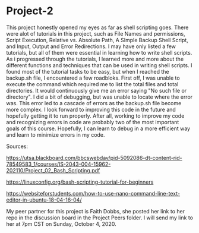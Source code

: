 # Project-2
This project honestly opened my eyes as far as shell scripting goes. 
There were alot of tutorials in this project, such as File Names and permissions,
Script Execution, Relative vs. Absolute Path, A SImple Backup Shell Script, and Input, Output
and Error Redirections. 
I may have only listed a few tutorials, but all of them were essential in learning how to write shell
scripts. As i progressed through the tutorials, I learned more and more about the different functions
and techniques that can be used in writing shell scripts. I found most of the tutorial tasks to be easy,
but when I reached the backup.sh file, I encountered a few roadbloks. 
First off, I was unable to execute the command which required me to list the total files and 
total directories. It would continuously give me an error saying "No such file or directory".
I did a bit of debugging, but was unable to locate where the error was. This error led to a 
cascade of errors as the backup.sh file become more complex. I look forward to improving this code in 
the future and hopefully getting it to run properly. After all, working to improve my code and 
recognizing errors in code are probably two of the most important goals of this course. Hopefully,
I can learn to debug in a more efficient way and learn to minimize errors in my code.

Sources:

https://utsa.blackboard.com/bbcswebdav/pid-5092086-dt-content-rid-78549583_1/courses/IS-2043-004-15962-202110/Project_02_Bash_Scripting.pdf

https://linuxconfig.org/bash-scripting-tutorial-for-beginners

https://websiteforstudents.com/how-to-use-nano-command-line-text-editor-in-ubuntu-18-04-16-04/

My peer partner for this project is Faith Dobbs, she posted her link to her repo in the
discussion board in the Project Peers folder. I will send my link to her at 7pm CST on Sunday, 
October 4, 2020. 
